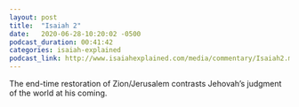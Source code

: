 ```yaml
---
layout: post
title:  "Isaiah 2"
date:   2020-06-28-10:20:02 -0500
podcast_duration: 00:41:42
categories: isaiah-explained
podcast_link: http://www.isaiahexplained.com/media/commentary/Isaiah2.mp3
---
```

The end-time restoration of Zion/Jerusalem contrasts Jehovah’s judgment of the world at his coming.
